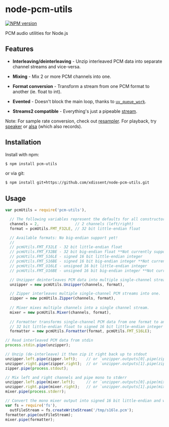 node-pcm-utils
==============

[![NPM version](https://badge.fury.io/js/pcm-utils.png)](http://badge.fury.io/js/pcm-utils)

PCM audio utilities for Node.js


Features
--------

* **Interleaving/deinterleaving** - Unzip interleaved PCM data into separate channel streams and vice-versa.

* **Mixing** - Mix 2 or more PCM channels into one.

* **Format conversion** - Transform a stream from one PCM format to another (ie. float to int).

* **Evented** - Doesn't block the main loop, thanks to [`uv_queue_work`](http://nikhilm.github.io/uvbook/threads.html#libuv-work-queue).

* **Streams2 compatible** - Everything's just a pipeable [stream](http://nodejs.org/api/stream.html).

Note: For sample rate conversion, check out [resampler](https://npmjs.org/package/resampler). For playback, try [speaker](https://npmjs.org/package/speaker) or [alsa](https://npmjs.org/package/alsa) (which also records).


Installation
------------

Install with npm:

```sh
$ npm install pcm-utils
```

or via git:

```sh
$ npm install git+https://github.com/xdissent/node-pcm-utils.git
```


Usage
-----

```js
var pcmUtils = require('pcm-utils'),

  // The following variables represent the defaults for all constructors.
  channels = 2,                // 2 channels (left/right)
  format = pcmUtils.FMT_F32LE, // 32 bit little-endian float

  // Available formats: No big-endian support yet!
  //
  // pcmUtils.FMT_F32LE - 32 bit little-endian float
  // pcmUtils.FMT_F32BE - 32 bit big-endian float **Not currently supported**
  // pcmUtils.FMT_S16LE - signed 16 bit little-endian integer
  // pcmUtils.FMT_S16BE - signed 16 bit big-endian integer **Not currently supported**
  // pcmUtils.FMT_U16LE - unsigned 16 bit little-endian integer
  // pcmUtils.FMT_U16BE - unsigned 16 bit big-endian integer **Not currently supported**

  // Unzipper deinterleaves PCM data into multiple single-channel streams.
  unzipper = new pcmUtils.Unzipper(channels, format),

  // Zipper interleaves multiple single-channel PCM streams into one.
  zipper = new pcmUtils.Zipper(channels, format),
  
  // Mixer mixes multiple channels into a single channel stream.
  mixer = new pcmUtils.Mixer(channels, format),
  
  // Formatter transforms single-channel PCM data from one format to another,
  // 32 bit little-endian float to signed 16 bit little-endian integer in this case.
  formatter = new pcmUtils.Formatter(format, pcmUtils.FMT_S16LE);

// Read interleaved PCM data from stdin
process.stdin.pipe(unzipper);

// Unzip (de-interleave) it then zip it right back up to stdout
unzipper.left.pipe(zipper.left);    // or `unzipper.outputs[0].pipe(zipper.inputs[0]);
unzipper.right.pipe(zipper.right);  // or `unzipper.outputs[1].pipe(zipper.inputs[1]);
zipper.pipe(process.stdout);

// Mix left and right channels and pipe mono to stderr
unzipper.left.pipe(mixer.left);     // or `unzipper.outputs[0].pipe(mixer.inputs[0]);
unzipper.right.pipe(mixer.right);   // or `unzipper.outputs[1].pipe(mixer.inputs[1]);
mixer.pipe(process.stderr);

// Convert the mono mixer output into signed 16 bit little-endian and write to file.
var fs = require('fs'),
  outFileStream = fs.createWriteStream('/tmp/s16le.pcm');
formatter.pipe(outFileStream);
mixer.pipe(formatter);
```
